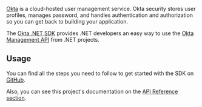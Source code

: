 [Okta](https://developer.okta.com) is a cloud-hosted user management service. Okta security stores user profiles, manages password, and handles authentication and authorization so you can get back to building your application.

The [Okta .NET SDK](https://github.com/okta/okta-sdk-dotnet) provides .NET developers an easy way to use the [Okta Management API](https://developer.okta.com/docs/api/getting_started/) from .NET projects.


## Usage

You can find all the steps you need to follow to get started with the SDK on [GitHub](https://github.com/okta/okta-sdk-dotnet).

Also, you can see this project's documentation on the [API Reference section](https://developer.okta.com/okta-sdk-dotnet/api/index.html).

